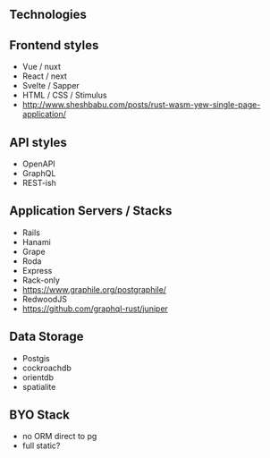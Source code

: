 ## Technologies

## Frontend styles

* Vue / nuxt
* React / next
* Svelte / Sapper
* HTML / CSS / Stimulus
* http://www.sheshbabu.com/posts/rust-wasm-yew-single-page-application/

## API styles

* OpenAPI
* GraphQL
* REST-ish

## Application Servers / Stacks

* Rails
* Hanami
* Grape
* Roda
* Express
* Rack-only
* https://www.graphile.org/postgraphile/
* RedwoodJS
* https://github.com/graphql-rust/juniper

## Data Storage

* Postgis
* cockroachdb
* orientdb
* spatialite

## BYO Stack

* no ORM direct to pg
* full static?
